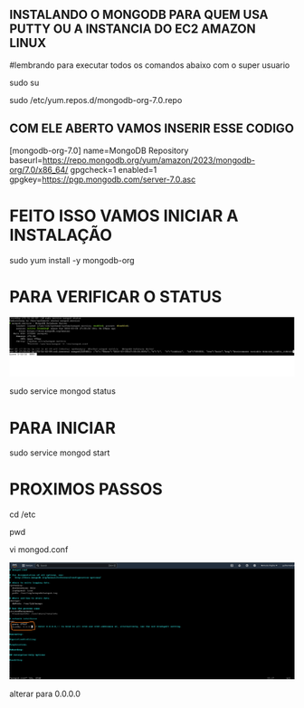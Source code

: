 ## INSTALANDO O MONGODB PARA QUEM USA PUTTY OU A INSTANCIA DO EC2 AMAZON LINUX

#lembrando para executar todos os comandos abaixo com o super usuario

sudo su 

sudo /etc/yum.repos.d/mongodb-org-7.0.repo

## COM ELE ABERTO VAMOS INSERIR ESSE CODIGO


[mongodb-org-7.0]
name=MongoDB Repository
baseurl=https://repo.mongodb.org/yum/amazon/2023/mongodb-org/7.0/x86_64/
gpgcheck=1
enabled=1
gpgkey=https://pgp.mongodb.com/server-7.0.asc


# FEITO ISSO VAMOS INICIAR A INSTALAÇÃO

sudo yum install -y mongodb-org

# PARA VERIFICAR O STATUS

![status](STATUS%20MONGODB.png)

sudo service mongod status

# PARA INICIAR 

sudo service mongod start


# PROXIMOS PASSOS 

cd /etc

pwd

vi mongod.conf

![all](all%20ip.png)

alterar para 0.0.0.0